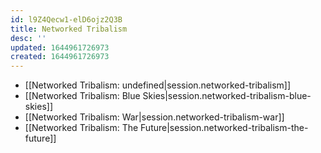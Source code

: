 ```yaml
---
id: l9Z4Qecw1-elD6ojz2Q3B
title: Networked Tribalism
desc: ''
updated: 1644961726973
created: 1644961726973
---
```


- [[Networked Tribalism: undefined|session.networked-tribalism]]
- [[Networked Tribalism:  Blue Skies|session.networked-tribalism-blue-skies]]
- [[Networked Tribalism:  War|session.networked-tribalism-war]]
- [[Networked Tribalism:  The Future|session.networked-tribalism-the-future]]
